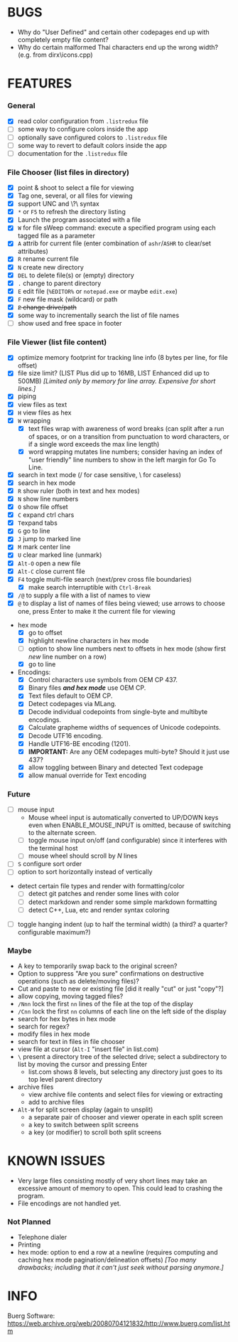 # BUGS

- Why do "User Defined" and certain other codepages end up with completely empty file content?
- Why do certain malformed Thai characters end up the wrong width?  (e.g. from dirx\icons.cpp)

# FEATURES

### General

- [x] read color configuration from `.listredux` file
- [ ] some way to configure colors inside the app
- [ ] optionally save configured colors to `.listredux` file
- [ ] some way to revert to default colors inside the app
- [ ] documentation for the `.listredux` file

### File Chooser (list files in directory)

- [x] point & shoot to select a file for viewing
- [x] Tag one, several, or all files for viewing
- [x] support UNC and \\?\ syntax
- [x] `*` or `F5` to refresh the directory listing
- [x] Launch the program associated with a file
- [x] `W` for file sWeep command: execute a specified program using each tagged file as a parameter
- [x] `A` attrib for current file (enter combination of `ashr`/`ASHR` to clear/set attributes)
- [x] `R` rename current file
- [x] `N` create new directory
- [x] `DEL` to delete file(s) or (empty) directory
- [x] `.` change to parent directory
- [x] `E` edit file (`%EDITOR%` or `notepad.exe` or maybe `edit.exe`)
- [x] `F` new file mask (wildcard) or path
- [x] ~~`P` change drive/path~~
- [x] some way to incrementally search the list of file names
- [ ] show used and free space in footer

### File Viewer (list file content)

- [x] optimize memory footprint for tracking line info (8 bytes per line, for file offset)
- [x] file size limit?  (LIST Plus did up to 16MB, LIST Enhanced did up to 500MB) _[Limited only by memory for line array.  Expensive for short lines.]_
- [x] piping
- [x] view files as text
- [x] `H` view files as hex
- [x] `W` wrapping
  - [x] text files wrap with awareness of word breaks (can split after a run of spaces, or on a transition from punctuation to word characters, or if a single word exceeds the max line length)
  - [x] word wrapping mutates line numbers; consider having an index of "user friendly" line numbers to show in the left margin for Go To Line.
- [x] search in text mode (/ for case sensitive, \ for caseless)
- [x] search in hex mode
- [x] `R` show ruler (both in text and hex modes)
- [x] `N` show line numbers
- [x] `O` show file offset
- [x] `C` expand ctrl chars
- [x] `T`expand tabs
- [x] `G` go to line
- [x] `J` jump to marked line
- [x] `M` mark center line
- [x] `U` clear marked line (unmark)
- [x] `Alt-O` open a new file
- [x] `Alt-C` close current file
- [x] `F4` toggle multi-file search (next/prev cross file boundaries)
  - [x] make search interruptible with `Ctrl-Break`
- [x] `/@` to supply a file with a list of names to view
- [x] `@` to display a list of names of files being viewed; use arrows to choose one, press Enter to make it the current file for viewing
- hex mode
  - [x] go to offset
  - [x] highlight newline characters in hex mode
  - [ ] option to show line numbers next to offsets in hex mode (show first _new_ line number on a row)
  - [x] go to line
- Encodings:
  - [x] Control characters use symbols from OEM CP 437.
  - [x] Binary files **_and hex mode_** use OEM CP.
  - [x] Text files default to OEM CP.
  - [x] Detect codepages via MLang.
  - [x] Decode individual codepoints from single-byte and multibyte encodings.
  - [x] Calculate grapheme widths of sequences of Unicode codepoints.
  - [x] Decode UTF16 encoding.
  - [x] Handle UTF16-BE encoding (1201).
  - [x] **IMPORTANT:**  Are any OEM codepages multi-byte?  Should it just use 437?
  - [x] allow toggling between Binary and detected Text codepage
  - [x] allow manual override for Text encoding

### Future

- [ ] mouse input
  - Mouse wheel input is automatically converted to UP/DOWN keys even when ENABLE_MOUSE_INPUT is omitted, because of switching to the alternate screen.
  - [ ] toggle mouse input on/off (and configurable) since it interferes with the terminal host
  - [ ] mouse wheel should scroll by _N_ lines
- [ ] `S` configure sort order
- [ ] option to sort horizontally instead of vertically
- detect certain file types and render with formatting/color
  - [ ] detect git patches and render some lines with color
  - [ ] detect markdown and render some simple markdown formatting
  - [ ] detect C++, Lua, etc and render syntax coloring
- [ ] toggle hanging indent (up to half the terminal width) (a third? a quarter? configurable maximum?)

### Maybe

- A key to temporarily swap back to the original screen?
- Option to suppress "Are you sure" confirmations on destructive operations (such as delete/moving files)?
- Cut and paste to new or existing file [did it really "cut" or just "copy"?]
- allow copying, moving tagged files?
- `/Nnn` lock the first `nn` lines of the file at the top of the display
- `/Cnn` lock the first `nn` columns of each line on the left side of the display
- search for hex bytes in hex mode
- search for regex?
- modify files in hex mode
- search for text in files in file chooser
- view file at cursor (`Alt-I` "insert file" in list.com)
- `\` present a directory tree of the selected drive; select a subdirectory to list by moving the cursor and pressing Enter
  - list.com shows 8 levels, but selecting any directory just goes to its top level parent directory
- archive files
  - view archive file contents and select files for viewing or extracting
  - add to archive files
- `Alt-W` for split screen display (again to unsplit)
  - a separate pair of chooser and viewer operate in each split screen
  - a key to switch between split screens
  - a key (or modifier) to scroll both split screens



# KNOWN ISSUES

- Very large files consisting mostly of very short lines may take an excessive amount of memory to open.  This could lead to crashing the program.
- File encodings are not handled yet.

### Not Planned

- Telephone dialer
- Printing
- hex mode: option to end a row at a newline (requires computing and caching hex mode pagination/delineation offsets) _[Too many drawbacks; including that it can't just seek without parsing anymore.]_



# INFO

Buerg Software:  https://web.archive.org/web/20080704121832/http://www.buerg.com/list.htm

